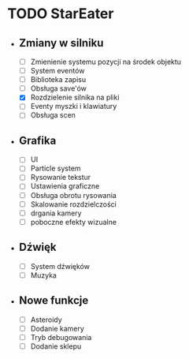 # TODO StarEater
* ## Zmiany w silniku
  * [ ] Zmienienie systemu pozycji na środek objektu
  * [ ] System eventów
  * [ ] Biblioteka zapisu
  * [ ] Obsługa save'ów
  * [x] Rozdzielenie silnika na pliki
  * [ ] Eventy myszki i klawiatury
  * [ ] Obsługa scen
* ## Grafika 
  * [ ] UI
  * [ ] Particle system
  * [ ] Rysowanie tekstur
  * [ ] Ustawienia graficzne
  * [ ] Obsługa obrotu rysowania
  * [ ] Skalowanie rozdzielczości
  * [ ] drgania kamery
  * [ ] poboczne efekty wizualne
* ## Dźwięk
  * [ ] System dźwięków
  * [ ] Muzyka
* ## Nowe funkcje
  * [ ] Asteroidy
  * [ ] Dodanie kamery
  * [ ] Tryb debugowania
  * [ ] Dodanie sklepu